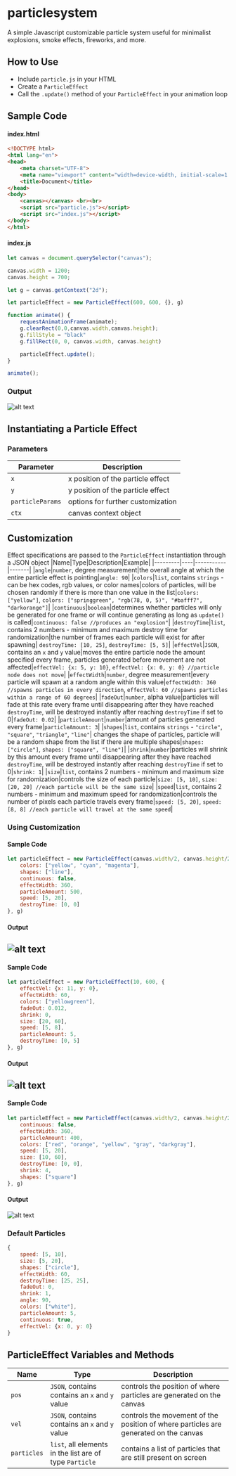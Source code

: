 # particlesystem 
A simple Javascript customizable particle system useful for minimalist explosions, smoke effects, fireworks, and more.

## How to Use
* Include `particle.js` in your HTML
* Create a `ParticleEffect`
* Call the `.update()` method of your `ParticleEffect` in your animation loop

## Sample Code
#### index.html
```html
<!DOCTYPE html>
<html lang="en">
<head>
    <meta charset="UTF-8">
    <meta name="viewport" content="width=device-width, initial-scale=1.0">
    <title>Document</title>
</head>
<body>
    <canvas></canvas> <br><br>
    <script src="particle.js"></script> 
    <script src="index.js"></script> 
</body>
</html>
```
#### index.js
```js
let canvas = document.querySelector("canvas");

canvas.width = 1200;
canvas.height = 700;

let g = canvas.getContext("2d");

let particleEffect = new ParticleEffect(600, 600, {}, g)

function animate() {
    requestAnimationFrame(animate);
    g.clearRect(0,0,canvas.width,canvas.height);
    g.fillStyle = "black"
    g.fillRect(0, 0, canvas.width, canvas.height)

    particleEffect.update();
}

animate();
```
### Output
![alt text](https://cdn.discordapp.com/attachments/658158979096248321/740213558364602468/unknown.png)


## Instantiating a Particle Effect
### Parameters
|Parameter|Description|
|---------|-----------|
|`x`      |x position of the particle effect|
|`y`      |y position of the particle effect|
|`particleParams`|options for further customization
|`ctx`|canvas context object|

## Customization
Effect specifications are passed to the `ParticleEffect` instantiation through a JSON object
|Name|Type|Description|Example|
|---------|----|-----------|-------|
|`angle`|`number`, degree measurement|the overall angle at which the entire particle effect is pointing|`angle: 90`|
|`colors`|`list`, contains `strings` - can be hex codes, rgb values, or color names|colors of particles, will be chosen randomly if there is more than one value in the list|`colors: ["yellow"]`\, `colors: ["springgreen", "rgb(78, 0, 5)", "#bafff7", "darkorange"]`|
|`continuous`|`boolean`|determines whether particles will only be generated for one frame or will continue generating as long as `update()` is called|`continuous: false //produces an "explosion"`|
|`destroyTime`|`list`, contains 2 numbers - minimum and maximum destroy time for randomization|the number of frames each particle will exist for after spawning| `destroyTime: [10, 25]`, `destroyTime: [5, 5]`|
|`effectVel`|`JSON`, contains an `x` and `y` value|moves the entire particle node the amount specified every frame, particles generated before movement are not affected|`effectVel: {x: 5, y: 10}`, `effectVel: {x: 0, y: 0} //particle node does not move`|
|`effectWidth`|`number`, degree measurement|every particle will spawn at a random angle within this value|`effectWidth: 360 //spawns particles in every direction`, `effectVel: 60 //spawns particles within a range of 60 degrees`|
|`fadeOut`|`number`, alpha value|particles will fade at this rate every frame until disappearing after they have reached `destroyTime`, will be destroyed instantly after reaching `destroyTime` if set to 0|`fadeOut: 0.02`|
|`particleAmount`|`number`|amount of particles generated every frame|`particleAmount: 3`|
|`shapes`|`list`, contains `strings` - `"circle"`, `"square"`, `"triangle"`, `"line"`| changes the shape of particles, particle will be a random shape from the list if there are multiple shapes|`shapes: ["circle"]`, `shapes: ["square", "line"]`|
|`shrink`|`number`|particles will shrink by this amount every frame until disappearing after they have reached `destroyTime`, will be destroyed instantly after reaching `destroyTime` if set to 0|`shrink: 1`|
|`size`|`list`, contains 2 numbers - minimum and maximum size for randomization|controls the size of each particle|`size: [5, 10]`, `size: [20, 20] //each particle will be the same size`|
|`speed`|`list`, contains 2 numbers - minimum and maximum speed for randomization|controls the number of pixels each particle travels every frame|`speed: [5, 20]`, `speed: [8, 8] //each particle will travel at the same speed`|

### Using Customization
#### Sample Code
```js
let particleEffect = new ParticleEffect(canvas.width/2, canvas.height/2, {
    colors: ["yellow", "cyan", "magenta"],
    shapes: ["line"],
    continuous: false,
    effectWidth: 360,
    particleAmount: 500,
    speed: [5, 20],
    destroyTime: [0, 0]
}, g)
```

#### Output
![alt text](https://cdn.discordapp.com/attachments/658158979096248321/740245608270397460/unknown.png)
---
#### Sample Code
```js
let particleEffect = new ParticleEffect(10, 600, {
    effectVel: {x: 11, y: 0},
    effectWidth: 60,
    colors: ["yellowgreen"],
    fadeOut: 0.012,
    shrink: 0,
    size: [20, 60],
    speed: [5, 8],
    particleAmount: 5,
    destroyTime: [0, 5]
}, g)
```

#### Output
![alt text](https://cdn.discordapp.com/attachments/658158979096248321/740248333343391934/unknown.png)
---
#### Sample Code
```js
let particleEffect = new ParticleEffect(canvas.width/2, canvas.height/2, {
    continuous: false,
    effectWidth: 360,
    particleAmount: 400,
    colors: ["red", "orange", "yellow", "gray", "darkgray"],
    speed: [5, 20],
    size: [10, 60],
    destroyTime: [0, 0],
    shrink: 4,
    shapes: ["square"]
}, g)
```

#### Output
![alt text](https://cdn.discordapp.com/attachments/658158979096248321/740250085308497980/unknown.png)

### Default Particles
```js
{
    speed: [5, 10], 
    size: [5, 20],
    shapes: ["circle"],
    effectWidth: 60,
    destroyTime: [25, 25],
    fadeOut: 0,
    shrink: 1,
    angle: 90,
    colors: ["white"],
    particleAmount: 5,
    continuous: true,
    effectVel: {x: 0, y: 0}
}
```

## ParticleEffect Variables and Methods
|Name|Type|Description|
|---|---|---|
|`pos`|`JSON`, contains contains an `x` and `y` value|controls the position of where particles are generated on the canvas|
|`vel`|`JSON`, contains contains an `x` and `y` value|controls the movement of the position of where particles are generated on the canvas|
|`particles`|`list`, all elements in the list are of type `Particle`|contains a list of particles that are still present on screen|
